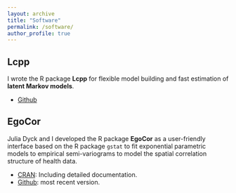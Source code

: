 ```yaml
---
layout: archive
title: "Software"
permalink: /software/
author_profile: true
---
```


## Lcpp 
I wrote the R package **Lcpp** for flexible model building and fast estimation of **latent Markov models**.

* <a href = "https://github.com/janoleko/Lcpp" target = "_blank">Github</a>

## EgoCor
Julia Dyck and I developed the R package **EgoCor** as a user-friendly interface based on the R package `gstat` to fit exponential parametric models to empirical semi-variograms to model the spatial correlation structure of health data.

* <a href = "https://cran.r-project.org/web/packages/EgoCor/index.html" target="_blank">CRAN</a>: Including detailed documentation.
* <a href = "" target = "_blank">Github</a>: most recent version.
